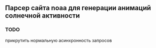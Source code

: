 ## Парсер сайта noaa для генерации анимаций солнечной активности

### TODO
прикрутить нормальную асинхронность запросов 
